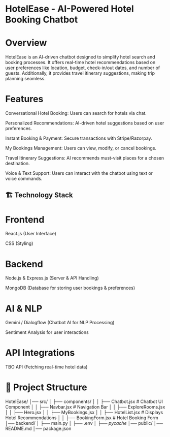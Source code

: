 # HotelEase - AI-Powered Hotel Booking Chatbot

# Overview

HotelEase is an AI-driven chatbot designed to simplify hotel search and booking processes. It offers real-time hotel recommendations based on user preferences like location, budget, check-in/out dates, and number of guests. Additionally, it provides travel itinerary suggestions, making trip planning seamless.

# Features

Conversational Hotel Booking: Users can search for hotels via chat.

Personalized Recommendations: AI-driven hotel suggestions based on user preferences.

Instant Booking & Payment: Secure transactions with Stripe/Razorpay.

My Bookings Management: Users can view, modify, or cancel bookings.

Travel Itinerary Suggestions: AI recommends must-visit places for a chosen destination.

Voice & Text Support: Users can interact with the chatbot using text or voice commands.

## 🏗️ Technology Stack

# Frontend

React.js (User Interface)

CSS (Styling)

# Backend

Node.js & Express.js (Server & API Handling)

MongoDB (Database for storing user bookings & preferences)

# AI & NLP

Gemini / Dialogflow (Chatbot AI for NLP Processing)

Sentiment Analysis for user interactions

# API Integrations

TBO API (Fetching real-time hotel data)

# 📂 Project Structure

HotelEase/
│── src/
│   ├── components/
│   │   ├── Chatbot.jsx  # Chatbot UI Component
│   │   ├── Navbar.jsx      # Navigation Bar
│   │   ├── ExploreRooms.jsx
│   │   ├── Hero.jsx
│   │   ├── MyBookings.jsx
│   │   ├── HotelList.jsx   # Displays Hotel Recommendations
│   │   ├── BookingForm.jsx # Hotel Booking Form
│── backend/
│   ├── main.py
│   ├── .env
│   ├── _pycache_
│── public/
│── README.md
│── package.json
